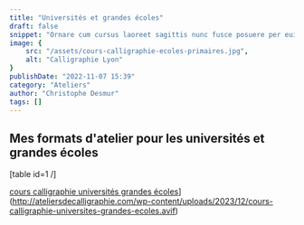 ```yaml
---
title: "Universités et grandes écoles"
draft: false
snippet: "Ornare cum cursus laoreet sagittis nunc fusce posuere per euismod dis vehicula a, semper fames lacus maecenas dictumst pulvinar neque enim non potenti. Torquent hac sociosqu eleifend potenti."
image: {
    src: "/assets/cours-calligraphie-ecoles-primaires.jpg",
    alt: "Calligraphie Lyon"
}
publishDate: "2022-11-07 15:39"
category: "Ateliers"
author: "Christophe Desmur"
tags: []
---
```



## Mes formats d'atelier pour les universités et grandes écoles

\[table id=1 /\]

[cours calligraphie universités grandes écoles](cours-calligraphie-universites-grandes-ecoles.avif)](http://ateliersdecalligraphie.com/wp-content/uploads/2023/12/cours-calligraphie-universites-grandes-ecoles.avif)
